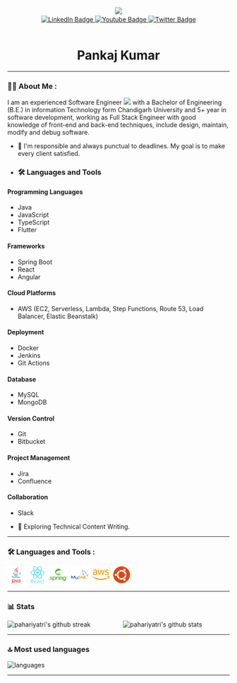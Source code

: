 <div id="header" align="center">
  <img src="https://pbs.twimg.com/profile_images/1267037032867598338/WuIcKTuF_400x400.jpg" width="100"/>
  <div id="badges">
    <a href="https://www.linkedin.com/in/pahariyatri">
      <img src="https://img.shields.io/badge/LinkedIn-blue?style=for-the-badge&logo=linkedin&logoColor=white" alt="LinkedIn Badge"/>
    </a>
    <a href="#">
      <img src="https://img.shields.io/badge/YouTube-red?style=for-the-badge&logo=youtube&logoColor=white" alt="Youtube Badge"/>
    </a>
    <a href="#">
      <img src="https://img.shields.io/badge/Twitter-blue?style=for-the-badge&logo=twitter&logoColor=white" alt="Twitter Badge"/>
    </a>
  </div>
  <img src="https://komarev.com/ghpvc/?username=pahariyatri&style=flat-square&color=blue" alt=""/>
  <h1>
    Pankaj Kumar
  </h1>
</div>

---

### :woman_technologist: About Me :
I am an experienced Software Engineer <img src="https://media.giphy.com/media/WUlplcMpOCEmTGBtBW/giphy.gif" width="30"> with a Bachelor of Engineering (B.E.) in information Technology form Chandigarh University and 5+ year in software development, working as Full Stack Engineer with good knowledge of front-end and back-end techniques, include design, maintain, modify and debug software.
- :telescope: I'm responsible and always punctual to deadlines. My goal is to make every client satisfied.
- ### :hammer_and_wrench: Languages and Tools

#### Programming Languages
- Java
- JavaScript
- TypeScript
- Flutter

#### Frameworks
- Spring Boot
- React
- Angular

#### Cloud Platforms
- AWS (EC2, Serverless, Lambda, Step Functions, Route 53, Load Balancer, Elastic Beanstalk)

#### Deployment
- Docker
- Jenkins
- Git Actions

#### Database
- MySQL
- MongoDB

#### Version Control
- Git
- Bitbucket

#### Project Management
- Jira
- Confluence

#### Collaboration
- Slack


- :seedling: Exploring Technical Content Writing.

---

### :hammer_and_wrench: Languages and Tools :
<div>
  <img src="https://github.com/devicons/devicon/blob/master/icons/java/java-original-wordmark.svg" title="Java" alt="Java" width="40" height="40"/>&nbsp;
  <img src="https://github.com/devicons/devicon/blob/master/icons/react/react-original-wordmark.svg" title="React" alt="React" width="40" height="40"/>&nbsp;
  <img src="https://github.com/devicons/devicon/blob/master/icons/spring/spring-original-wordmark.svg" title="Spring-Boot" alt="Spring-Boot" width="40" height="40"/>&nbsp;
  <img src="https://github.com/devicons/devicon/blob/master/icons/mysql/mysql-original-wordmark.svg" title="MySQL"  alt="MySQL" width="40" height="40"/>&nbsp;
  <img src="https://github.com/devicons/devicon/blob/master/icons/amazonwebservices/amazonwebservices-plain-wordmark.svg" title="AWS" alt="AWS" width="40" height="40"/>&nbsp;
  <img src="https://github.com/devicons/devicon/blob/master/icons/ubuntu/ubuntu-plain.svg" title="Ubuntu" alt="Ubuntu" width="40" height="40" height="40"/>&nbsp;
</div>

---

### 📊 Stats

<img src="https://github-readme-stats.vercel.app/api?username=pahariyatri&include_all_commits=true&show_icons=true&theme=github_dark&hide_border=true" alt="pahariyatri's github stats" width="48%" align="right" >
<img src="https://github-readme-streak-stats.herokuapp.com/?user=RakeshPotnuru&theme=tokyonight&hide_border=true" alt="pahariyatri's github streak" width="48%" >

---

### 🔝 Most used languages
  <img alt="languages" src="https://github-readme-stats.vercel.app/api/top-langs/?username=pahariyatri&theme=github_dark&hide_border=true&hide=Jupyter%20Notebook,css,html,scss,python&layout=compact" />

---
